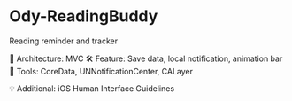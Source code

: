 # Ody-ReadingBuddy

Reading reminder and tracker

🧱 Architecture: MVC
🛠 Feature: Save data, local notification, animation bar
🔌 Tools: CoreData, UNNotificationCenter, CALayer

💡 Additional: iOS Human Interface Guidelines
